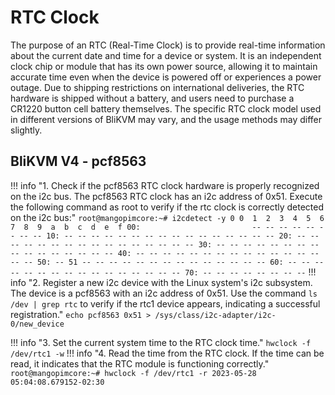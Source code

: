 # **RTC Clock**

The purpose of an RTC (Real-Time Clock) is to provide real-time information about the current date and time for a device or system. It is an independent clock chip or module that has its own power source, allowing it to maintain accurate time even when the device is powered off or experiences a power outage. Due to shipping restrictions on international deliveries, the RTC hardware is shipped without a battery, and users need to purchase a CR1220 button cell battery themselves. The specific RTC clock model used in different versions of BliKVM may vary, and the usage methods may differ slightly.

## **BliKVM V4 - pcf8563**

!!! info "1. Check if the pcf8563 RTC clock hardware is properly recognized on the i2c bus. The pcf8563 RTC clock has an i2c address of 0x51. Execute the following command as root to verify if the rtc clock is correctly detected on the i2c bus:"
    ```
    root@mangopimcore:~# i2cdetect -y 0
        0  1  2  3  4  5  6  7  8  9  a  b  c  d  e  f
    00:                         -- -- -- -- -- -- -- --
    10: -- -- -- -- -- -- -- -- -- -- -- -- -- -- -- --
    20: -- -- -- -- -- -- -- -- -- -- -- -- -- -- -- --
    30: -- -- -- -- -- -- -- -- -- -- -- -- -- -- -- --
    40: -- -- -- -- -- -- -- -- -- -- -- -- -- -- -- --
    50: -- 51 -- -- -- -- -- -- -- -- -- -- -- -- -- --
    60: -- -- -- -- -- -- -- -- -- -- -- -- -- -- -- --
    70: -- -- -- -- -- -- -- --
    ```
!!! info "2. Register a new i2c device with the Linux system's i2c subsystem. The device is a pcf8563 with an i2c address of 0x51. Use the command `ls /dev | grep rtc` to verify if the rtc1 device appears, indicating a successful registration."
    ```
    echo pcf8563 0x51 > /sys/class/i2c-adapter/i2c-0/new_device
    ```

!!! info "3. Set the current system time to the RTC clock time."
    ```
    hwclock -f /dev/rtc1 -w
    ```
!!! info "4. Read the time from the RTC clock. If the time can be read, it indicates that the RTC module is functioning correctly."
    ```
    root@mangopimcore:~# hwclock -f /dev/rtc1 -r
    2023-05-28 05:04:08.679152-02:30
    ```
